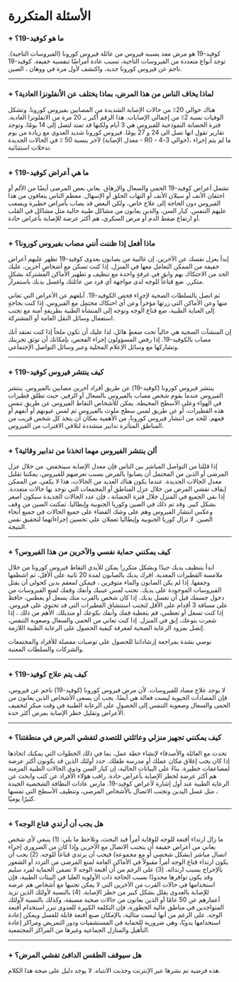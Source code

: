 # الأسئلة المتكررة

### + ما هو كوفيد-19؟

كوفيد-19 هو مرض معد يسببه فيروس من عائلة فيروس كورونا (الفيروسات التاجية). توجد أنواع متعددة من الفيروسات التاجية، تسبب عادة أمراضًا تنفسية خفيفة. كوفيد-19 ناجم عن فيروس كورونا جديد، واكتشف لأول مرة في ووهان ، الصين.

---

### + لماذا يخاف الناس من هذا المرض، بماذا يختلف عن الأنفلونزا العادية؟

هناك حوالي 20٪ من حالات الإصابة الشديدة من المصابين بفيروس كورونا. وتشكل الوفيات نسبة 2٪ من إجمالي الإصابات. هذا الرقم أكبر بـ 20 مرة من الانفلونزا العادية. فترة الحضانة النموذجية للفيروس هي 3 أيام ولكنها قد تمتد لتصل إلى 14 يومًا، وتوجد تقارير تقول انها تصل الى 24 و 27 يومًا. فيروس كورونا شديد العدوى مع زيادة من يوم لآخر بنسبة 50 ٪ في الحالات الجديدة (معدل الإصابة - R0 - حوالي 3-4)، ما لم يتم إجراء تدخلات استثنائية.

---

### + ما هي أعراض كوفيد-19؟

تشمل أعراض كوفيد-19 الحمى والسعال والإرهاق. يعاني بعض المرضى أيضًا من الألم أو احتقان الأنف أو سيلان الأنف أو التهاب الحلق أو الإسهال. معظم الناس يتعافون من هذا الفيروس دون الحاجة إلى علاج خاص، ولكن البعض قد يصاب بأمراض خطيرة ويصعب عليهم التنفس. كبار السن، والذين يعانون من مشاكل طبية حالية مثل مشاكل في القلب أو ارتفاع ضغط الدم أو مرض السكري، هم أكثر عرضة للإصابة بأعراض حادة.

---

### + ماذا أفعل إذا ظننت أنني مصاب بفيروس كورونا؟

إبدأ بعزل نفسك عن الآخرين. إن غالبية من يصابون بعدوى كوفيد-19 تظهر عليهم أعراض خفيفة من الممكن التعامل معها في المنزل. إذا كنت تسكن مع أشخاصٍ آخرين، عليك الحد من الاحتكاك بهم وابق في غرفةٍ واحدة مع تنظيف و تطهير الأماكن المشتركة بشكلٍ متكرر. ضع قناعاً للوجه لدى مواجهة أي فرد من عائلتك واغسل يديك باستمرار.

ثم اتصل بالسلطات الصحية لإجراء فحص الكوفيد-19. أبلغهم عن الأعراض التي تعاني منها وعن الأماكن التي زرتها مؤخراً وعن أي احتكاك محتمل مع الفيروس. إذا كنت بحاجةٍ إلى العناية الطبية، ضع قناع الوجه وتوجه إلى المنشأة الطبية بطريقةٍ آمنة مع تجنب استعمال وسائل النقل العامة أو المشتركة.

إن المنشآت الصحية هي حالياً تحت ضغطٍ هائل، لذا عليك أن تكون ملحاً إذا كنت تعتقد أنك مصاب بالكوفيد-19. إذا رفض المسؤولون إجراء الفحص، بإمكانك أن توثق تجربتك وتشاركها مع وسائل الإعلام المحلية وعبر وسائل التواصل الإجتماعي.

---

### + كيف ينتشر فيروس كوفيد-19؟

ينتشر فيروس كورونا (كوفيد-19) عن طريق أفراد آخرين مصابين بالفيروس. ينتشر الفيروس عندما يقوم شخص مصاب بالفيروس بالسعال أو الزفير، حيث تطلق قطيرات في الهواء وعلى الأسطح المحيطة. يمكن للأشخاص التقاط الفيروس عن طريق تنفس هذه القطيرات، أو عن طريق لمس سطح ملوث بالفيروس ثم لمس عيونهم أو أنفهم أو فمهم. للحد من انتشار فيروس كورونا، من الأهمية بمكان أن يتخذ كل شخص قريب من المناطق المتأثرة تدابير متشددة لتلافي الاقتراب من الفيروس.

---

### + ألن ينتشر الفيروس مهما اتخذنا من تدابير وقائية؟

إذا قللنا من التواصل المباشر بين الناس فإن معدل الإصابة سينخفض. من خلال عزل المرضى أو الذين من المحتمل أن يصابوا بالمرض بسبب تعرضهم للفيروس، يمكننا تقليل معدل الحالات الجديدة. عندما يكون هناك العديد من الحالات، هذا لا يكفي. من الممكن إيقاف تفشي المرض من خلال عزل المناطق أو المجمعات التي توجد بها حالات متعددة. إذا بقي الجميع في المنزل خلال فترة الحضانة ، فإن عدد الحالات الجديدة سيكون أصغر بشكل كبير. وقد تم ذلك في الصين وكوريا الجنوبية وإيطاليا. تمكنت الصين من وقف وعكس انتشار الفيروس وهم على وشك القضاء على جميع الحالات في جميع أنحاء الصين. لا تزال كوريا الجنوبية وإيطاليا تعملان على تحسين إجراءاتهما لتحقيق نفس النتيجة.

---

### + كيف يمكنني حماية نفسي والآخرين من هذا الفيروس؟

ابدأ بتنظيف يديك جيدًا وبشكل متكرر! يمكن للأيدي التقاط فيروس كورونا من خلال ملامسة القطيرات المعدية. افرك يديك بالصابون لمدة 20 ثانية على الأقل، ثم اشطفها وجففها. إذا لم يكن الصابون والماء متوفرين ، فيمكن لمعقم يدين كحولي أن يقتل الفيروسات الموجودة على يديك. تجنب لمس عينيك وأنفك وفمك لمنع الفيروسات من دخول جسمك قبل أن تغسل يديك. إذا كان شخص بالقرب منك يسعل أو يعطس، حافظ على مسافة 3 أقدام على الأقل لتجنب استنشاق القطيرات التي قد تحتوي على فيروس. إذا كنت تسعل أو تعطس، قم بتغطية فمك وأنفك بكوعك أو منديلك. الأهم من ذلك ، إذا شعرت بتوعك، إبق في المنزل. إذا كنت تعاني من الحمى والسعال وصعوبة التنفس، إتصل بمزود الرعاية الصحية لمعرفة كيفية الحصول على الرعاية الطبية اللازمة.

نوصي بشدة بمراجعة إرشاداتنا للحصول على توصيات مفصلة للأفراد والمجتمعات والشركات والسلطات المعنية.

---

### + كيف يتم علاج كوفيد-19؟

لا يوجد علاج مضاد للفيروسات. لأن مرض فيروس كورونا (كوفيد-19) ناجم عن فيروس، فإن المضادات الحيوية ليست فعالة هي أيضًا. يجب أن يسعى الأشخاص الذين يعانون من الحمى والسعال وصعوبة التنفس إلى الحصول على الرعاية الطبية في وقت مبكر لتخفيف الأعراض وتقليل خطر الإصابة بمرض أكثر حدة.

---

### + كيف يمكنني تجهيز منزلي وعائلتي للتصدي لتفشي المرض في منطقتنا؟

تحدث مع العائلة والأصدقاء لإنشاء خطة عمل، بما في ذلك الخطوات التي يمكنك اتخاذها إذا كان يجب إغلاق مكان عملك أو مدرسة طفلك. حدد أولئك الذين قد يكونون أكثر عرضة لمضاعفات خطيرة. بناءً على البيانات الحالية، إن كبار السن وذوي الحالات الطبية المزمنة هم أكثر عرضة لخطر الإصابة بأعراض حادة. راقب هؤلاء الأفراد عن كثب وابحث عن الرعاية الطبية عند أول إشارة لأعراض كوفيد-19. مارس عادات النظافة الشخصية الجيدة ، مثل غسل اليدين وتجنب الاتصال بالأشخاص المرضى، وتنظيف الأسطح التي تمسها كثيرًا يوميًا.

---

### + هل يجب أن أرتدي قناع الوجه؟

ما زال ارتداء أقنعة للوجه للوقاية أمراً قيد البحث، ونلاحظ ما يلي: (1) ينبغي لأي شخص يعاني من أعراض خفيفة أن يتجنب الاتصال مع الآخرين وإذا كان من الضروري إجراء اتصال مباشر (بشكل شخصي أو مع مجموعة) فيجب أن يرتدي قناعاً للوجه. (2) يجب أن يكون ارتداء قناع الوجه أمراً مقبولاً في الأماكن العامة لمنع المرضى من التردد أو الشعور بالإحراج بسبب ارتدائه. (3) على الرغم من أن أقنعة الوجه لا تضمن الحماية لفرد سليم وقد يكون توافرها محدودًا بسبب الحاجة ذات الأولوية العليا في البيئات الطبية، فإن استخدامها في حالات القرب من الآخرين التي لا يمكن تجنبها مع أشخاص هم عرضة للإصابة بالعدوى يقلل بشكل كبير من خطر الإصابة. (4) بالنسبة لأولئك الذين تزيد أعمارهم عن 50 عامًا أو الذين يعانون من حالات صحية مسبقة، وكذلك بالنسبة لأولئك المتواجدين في مناطق عالية الخطورة، فإن التكلفة الكبيرة للعدوى تبرر استخدام أقنعة الوجه. على الرغم من أنها ليست مثالية، بالإمكان صنع أقنعة قابلة للغسل ويمكن إعادة استخدامها يدويًا، وهي ضرورية للحماية في المستشفيات ودور التمريض ومراكز إعادة التأهيل والمنازل الجماعية وغيرها من المراكز المجتمعية.

---

### + هل سيوقف الطقس الدافئ تفشي المرض؟

هذه فرضية تم نشرها عبر الإنترنت وجذبت الانتباه. لا يوجد دليل على صحة هذا الكلام.

